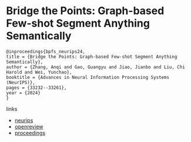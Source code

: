 # Bridge the Points: Graph-based Few-shot Segment Anything Semantically

```
@inproceedings{bpfs_neurips24,
title = {Bridge the Points: Graph-based Few-shot Segment Anything Semantically},
author = {Zhang, Anqi and Gao, Guangyu and Jiao, Jianbo and Liu, Chi Harold and Wei, Yunchao},
booktitle = {Advances in Neural Information Processing Systems (NeurIPS)},
pages = {33232--33261},
year = {2024}
}
```

links
- [neurips](https://nips.cc/Conferences/2024/Schedule?showEvent=93949)
- [openreview](https://openreview.net/forum?id=jYypS5VIPj)
- [proceedings](https://papers.nips.cc//paper_files/paper/2024/hash/3a2ef31a1e45908901adc0ca853a8faf-Abstract-Conference.html)
